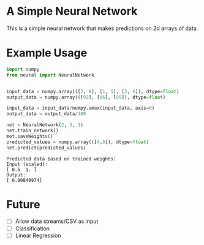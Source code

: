 # A Simple Neural Network
This is a simple neural network that makes predictions on 2d arrays of data.

# Example Usage
```python
import numpy
from neural import NeuralNetwork


input_data = numpy.array(([2, 9], [1, 5], [3, 6]), dtype=float)
output_data = numpy.array(([92], [86], [89]), dtype=float)

input_data = input_data/numpy.amax(input_data, axis=0)
output_data = output_data/100

net = NeuralNetwork(2, 3, 1)
net.train_network()
met.saveWeights()
predicted_values = numpy.array(([4,8]), dtype=float)
net.predict(predicted_values)
```
```
Predicted data based on trained weights:
Input (scaled):
[ 0.5  1. ]
Output:
[ 0.90840974]
```


# Future
- [ ] Allow data streams/CSV as input
- [ ] Classification
- [ ] Linear Regression
